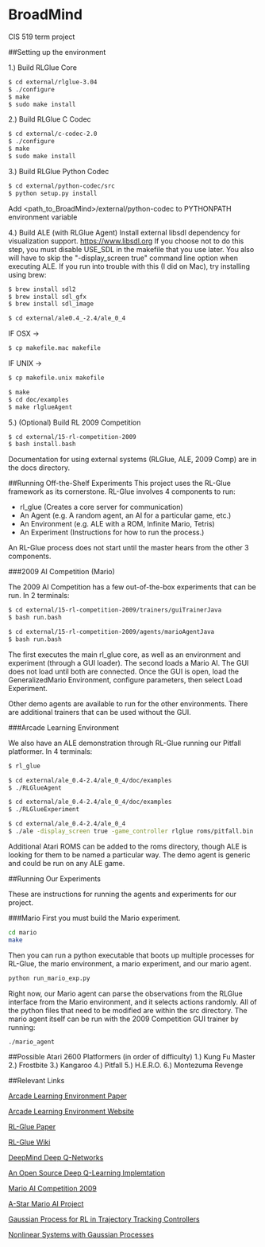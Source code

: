 BroadMind
=========

CIS 519 term project

##Setting up the environment

1.) Build RLGlue Core
```bash
$ cd external/rlglue-3.04
$ ./configure
$ make
$ sudo make install
```

2.) Build RLGlue C Codec
```bash
$ cd external/c-codec-2.0
$ ./configure
$ make
$ sudo make install
```

3.) Build RLGlue Python Codec
```bash
$ cd external/python-codec/src
$ python setup.py install
```
 Add <path_to_BroadMind>/external/python-codec to PYTHONPATH environment variable


4.) Build ALE (with RLGlue Agent)
Install external libsdl dependency for visualization support.
https://www.libsdl.org
If you choose not to do this step, you must disable USE_SDL in the makefile that you use later. You also will have to skip the "-display_screen true" command line option when executing ALE.
If you run into trouble with this (I did on Mac), try installing using brew:
```bash
$ brew install sdl2
$ brew install sdl_gfx
$ brew install sdl_image
```
```bash
$ cd external/ale0.4_-2.4/ale_0_4
```
 IF OSX -> 
```bash
$ cp makefile.mac makefile
```
 IF UNIX -> 
```bash 
$ cp makefile.unix makefile
```
```bash
$ make
$ cd doc/examples
$ make rlglueAgent
```

5.) (Optional) Build RL 2009 Competition
```bash
$ cd external/15-rl-competition-2009
$ bash install.bash
```

Documentation for using external systems (RLGlue, ALE, 2009 Comp) are in the docs directory. 

##Running Off-the-Shelf Experiments
This project uses the RL-Glue framework as its cornerstone. RL-Glue involves 4 components to run:
- rl_glue (Creates a core server for communication)
- An Agent (e.g. A random agent, an AI for a particular game, etc.)
- An Environment (e.g. ALE with a ROM, Infinite Mario, Tetris)
- An Experiment (Instructions for how to run the process.)

An RL-Glue process does not start until the master hears from the other 3 components.

###2009 AI Competition (Mario)

The 2009 AI Competition has a few out-of-the-box experiments that can be run. In 2 terminals:
```bash
$ cd external/15-rl-competition-2009/trainers/guiTrainerJava
$ bash run.bash
```
```bash
$ cd external/15-rl-competition-2009/agents/marioAgentJava
$ bash run.bash
```

The first executes the main rl_glue core, as well as an environment and experiment (through a GUI loader). The second loads a Mario AI. The GUI does not load until both are connected. Once the GUI is open, load the GeneralizedMario Environment, configure parameters, then select Load Experiment.

Other demo agents are available to run for the other environments. There are additional trainers that can be used without the GUI.

###Arcade Learning Environment

We also have an ALE demonstration through RL-Glue running our Pitfall platformer. In 4 terminals:
```bash
$ rl_glue
```
```bash
$ cd external/ale_0.4-2.4/ale_0_4/doc/examples
$ ./RLGlueAgent
```
```bash
$ cd external/ale_0.4-2.4/ale_0_4/doc/examples
$ ./RLGlueExperiment
```
```bash
$ cd external/ale_0.4-2.4/ale_0_4
$ ./ale -display_screen true -game_controller rlglue roms/pitfall.bin
```

Additional Atari ROMS can be added to the roms directory, though ALE is looking for them to be named a particular way. The demo agent is generic and could be run on any ALE game.

##Running Our Experiments

These are instructions for running the agents and experiments for our project.

###Mario
First you must build the Mario experiment.
```bash
cd mario
make
```

Then you can run a python executable that boots up multiple processes for RL-Glue, the mario environment, a mario experiment, and our mario agent.
```bash
python run_mario_exp.py
```

Right now, our Mario agent can parse the observations from the RLGlue interface from the Mario environment, and it selects actions randomly. All of the python files that need to be modified are within the src directory. The mario agent itself can be run with the 2009 Competition GUI trainer by running:
```bash
./mario_agent
```

##Possible Atari 2600 Platformers (in order of difficulty)
1.) Kung Fu Master
2.) Frostbite
3.) Kangaroo
4.) Pitfall
5.) H.E.R.O.
6.) Montezuma Revenge

##Relevant Links

[Arcade Learning Environment Paper](http://arxiv.org/pdf/1207.4708v2.pdf)

[Arcade Learning Environment Website](http://www.arcadelearningenvironment.org)

[RL-Glue Paper](http://www.jmlr.org/papers/volume10/tanner09a/tanner09a.pdf)

[RL-Glue Wiki](http://glue.rl-community.org/wiki/Main_Page)

[DeepMind Deep Q-Networks](http://www.cs.toronto.edu/~vmnih/docs/dqn.pdf)

[An Open Source Deep Q-Learning Implemtation](https://github.com/spragunr/deep_q_rl)

[Mario AI Competition 2009](http://julian.togelius.com/Togelius2010The.pdf)

[A-Star Mario AI Project](https://github.com/jumoel/mario-astar-robinbaumgarten)

[Gaussian Process for RL in Trajectory Tracking Controllers](http://mlg.eng.cam.ac.uk/pub/pdf/HalRasMac11.pdf)

[Nonlinear Systems with Gaussian Processes](http://mlg.eng.cam.ac.uk/pub/pdf/HalRasMac12.pdf)
